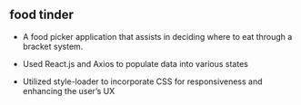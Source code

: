 ## food tinder

- A food picker application that assists in deciding where to eat through a bracket system.

- Used React.js and Axios to populate data into various states 
- Utilized style-loader to incorporate CSS for responsiveness and enhancing the user’s UX
